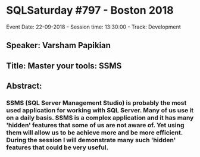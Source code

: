 # SQLSaturday #797 - Boston 2018
Event Date: 22-09-2018 - Session time: 13:30:00 - Track: Development
## Speaker: Varsham Papikian
## Title: Master your tools: SSMS
## Abstract:
### SSMS (SQL Server Management Studio) is probably the most used application for working with SQL Server. Many of us use it on a daily basis. SSMS is a complex application and it has many 'hidden' features that some of us are not aware of. Yet using them will allow us to be achieve more and be more efficient. During the session I will demonstrate many such 'hidden' features that could be very useful.
